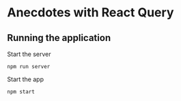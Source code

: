# Anecdotes with React Query

## Running the application

Start the server

    npm run server

Start the app

    npm start